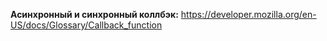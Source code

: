 **Асинхронный и синхронный коллбэк:**
	https://developer.mozilla.org/en-US/docs/Glossary/Callback_function